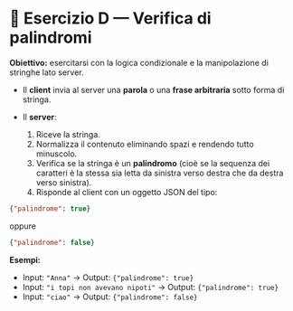 
# 🔹 Esercizio D — Verifica di palindromi

**Obiettivo:** esercitarsi con la logica condizionale e la manipolazione di stringhe lato server.

* Il **client** invia al server una **parola** o una **frase arbitraria** sotto forma di stringa.

* Il **server**:

  1. Riceve la stringa.
  2. Normalizza il contenuto eliminando spazi e rendendo tutto minuscolo.
  3. Verifica se la stringa è un **palindromo** (cioè se la sequenza dei caratteri è la stessa sia letta da sinistra verso destra che da destra verso sinistra).
  4. Risponde al client con un oggetto JSON del tipo:

```json
{"palindrome": true}
```

oppure

```json
{"palindrome": false}
```

**Esempi:**

* Input: `"Anna"` → Output: `{"palindrome": true}`
* Input: `"i topi non avevano nipoti"` → Output: `{"palindrome": true}`
* Input: `"ciao"` → Output: `{"palindrome": false}`

